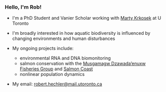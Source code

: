### Hello, I'm Rob!

- I'm a PhD Student and Vanier Scholar working with [Marty Krkosek](https://krkosek.eeb.utoronto.ca/) at U Toronto 
- I'm broadly interested in how aquatic biodiversity is influenced by changing environments and human disturbances
- My ongoing projects include:
    - environmental RNA and DNA biomonitoring
    - salmon conservation with the [Musgamagw Dzawada’enuxw Fisheries Group](https://mdfgfisheries.ca/) and [Salmon Coast](https://salmoncoast.org/) 
    - nonlinear population dynamics
 
- My email: robert.hechler@mail.utoronto.ca 
  

<!--
**RobertHechler/RobertHechler** is a ✨ _special_ ✨ repository because its `README.md` (this file) appears on your GitHub profile.

Here are some ideas to get you started:

- 🔭 I’m currently working on ...
- 🌱 I’m currently learning ...
- 👯 I’m looking to collaborate on ...
- 🤔 I’m looking for help with ...
- 💬 Ask me about ...
- 📫 How to reach me: ...
- 😄 Pronouns: ...
- ⚡ Fun fact: ...
-->

